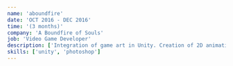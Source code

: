 ```yaml
---
name: 'aboundfire'
date: 'OCT 2016 - DEC 2016'
time: '(3 months)'
company: 'A Boundfire of Souls'
job: 'Video Game Developer'
description: ['Integration of game art in Unity. Creation of 2D animations. Design and development of the HUD. Creation of in-game content.']
skills: ['unity', 'photoshop']
---
```

